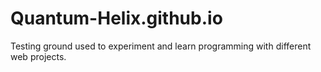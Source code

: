# Quantum-Helix.github.io

Testing ground used to experiment and learn programming with different web projects.

